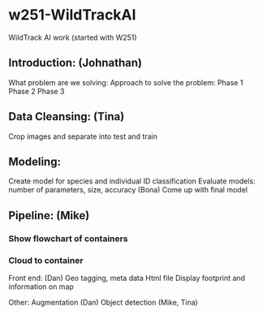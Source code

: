 # w251-WildTrackAI
WildTrack AI work (started with W251)

## Introduction: (Johnathan)
What problem are we solving:
Approach to solve the problem:
Phase 1
Phase 2
Phase 3
## Data Cleansing: (Tina)
Crop images and separate into test and train
## Modeling:
Create model for species and individual ID classification
Evaluate models: number of parameters, size, accuracy (Bona)
Come up with final model

## Pipeline: (Mike)
### Show flowchart of containers
### Cloud to container
Front end: (Dan)
Geo tagging, meta data
Html file
Display footprint and information on map

Other: 
Augmentation (Dan)
Object detection (Mike, Tina)
